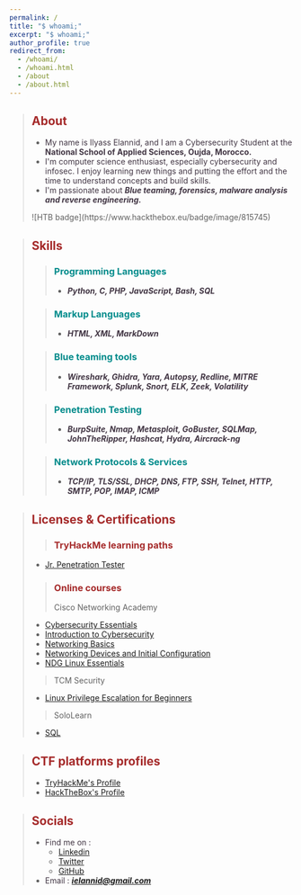```yaml
---
permalink: /
title: "$ whoami;"
excerpt: "$ whoami;"
author_profile: true
redirect_from: 
  - /whoami/
  - /whoami.html
  - /about
  - /about.html
---
```

> ## **<strong><font color="Brown">About</font></strong>**
> * <font color="#423644">My name is Ilyass Elannid, and I am a Cybersecurity Student at the <strong>National School of Applied Sciences, Oujda, Morocco.</strong></font>
> * <font color="#423644">I'm computer science enthusiast, especially cybersecurity and infosec. I enjoy learning new things and putting the effort and the time to understand concepts and build skills.</font>
> * <font color="#423644">I'm passionate about <strong><em>Blue teaming, forensics, malware analysis and reverse engineering. </em></strong></font>
>
><script src="https://tryhackme.com/badge/742046"></script>   ![HTB badge](https://www.hackthebox.eu/badge/image/815745)
 
> ## **<strong><font color="Brown">Skills</font></strong>**
>> ### **<strong><font color="DarkCyan">Programming Languages</font></strong>**
>> * <font color="#423644"><em><strong>Python, C, PHP, JavaScript, Bash, SQL</strong></em>
>
>>### **<strong><font color="DarkCyan">Markup Languages</font></strong>**
>> * <font color="#423644"><em><strong>HTML, XML, MarkDown</strong></em>
>
>> ### **<strong><font color="DarkCyan">Blue teaming tools</font></strong>**
>> * <font color="#423644"><em><strong>Wireshark, Ghidra, Yara, Autopsy, Redline, MITRE Framework, Splunk, Snort, ELK, Zeek, Volatility</strong></em>
>
>> ### **<strong><font color="DarkCyan">Penetration Testing</font></strong>**
>> * <font color="#423644"><em><strong>BurpSuite, Nmap, Metasploit, GoBuster, SQLMap, JohnTheRipper, Hashcat, Hydra, Aircrack-ng </strong></em>
>
>> ### **<strong><font color="DarkCyan">Network Protocols & Services</font></strong>**
>> * <font color="#423644"><em><strong>TCP/IP, TLS/SSL, DHCP, DNS, FTP, SSH, Telnet, HTTP, SMTP, POP, IMAP, ICMP</strong></em>
>

> ## **<strong><font color="Brown">Licenses & Certifications</font></strong>**
>>### **<strong><font color="Brown">TryHackMe learning paths</font></strong>**
> * <a href="https://tryhackme-certificates.s3-eu-west-1.amazonaws.com/THM-IVMY2PLHQ3.png" target="_blank">Jr. Penetration Tester</a>
>
>>### **<strong><font color="Brown">Online courses</font></strong>**
>>  <bold>Cisco Networking Academy</bold>
> * <a href="https://www.credly.com/badges/16865949-5454-4173-a5c2-2ecb78787660/linked_in_profile" target="_blank">Cybersecurity Essentials</a>
> * <a href="https://www.credly.com/badges/7add1fc0-583e-4c3d-948d-a95fa95da048/linked_in_profile" target="_blank">Introduction to Cybersecurity</a>
> * <a href="https://www.credly.com/badges/e963a5df-7813-4103-974e-9eac2dfb54c8/linked_in_profile" target="_blank">Networking Basics</a>
> * <a href="https://www.credly.com/badges/93ea7860-d561-49ee-b0a6-883dd849fb6d/linked_in_profile" target="_blank">Networking Devices and Initial Configuration</a>
> * <a href="https://github.com/Ily455/CERTIF/blob/main/IlyassElannid-NDG%20Linux%20Essent-certificate.pdf" target="_blank">NDG Linux Essentials</a><br>
>>
>>  <bold>TCM Security</bold>
> * <a href="https://github.com/Ily455/CERTIF/blob/main/certificate-of-completion-for-linux-privilege-escalation-for-beginners.pdf" target="_blank">Linux Privilege Escalation for Beginners</a>
>>
>>  <bold>SoloLearn</bold>
> * <a href="https://www.sololearn.com/certificates/CT-JXBQGCSG" target="_blank">SQL</a>

> ## **<strong><font color="Brown">CTF platforms profiles</font></strong>**
> * <a href="https://tryhackme.com/p/Ily455" target="_blank">TryHackMe's Profile</a>
> * <a href="https://app.hackthebox.com/users/815745" target="_blank">HackTheBox's Profile</a>


> ## **<strong><font color="Brown">Socials</font></strong>**
> * <font color="#423644">Find me on : </font>
>   * <a href="https://www.linkedin.com/in/ilyass-elannid/" target="_blank">Linkedin</a>
>   * <a href="https://twitter.com/YounesTasra" target="_blank">Twitter</a>
>   * <a href="https://github.com/Ily455" target="_blank">GitHub</a>
> * <font color="#423644">Email : <em><strong>ielannid@gmail.com</strong></em></font>
